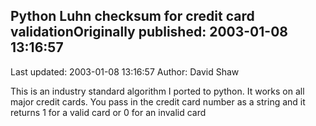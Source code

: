 ## Python Luhn checksum for credit card validationOriginally published: 2003-01-08 13:16:57 
Last updated: 2003-01-08 13:16:57 
Author: David Shaw 
 
This is an industry standard algorithm I ported to python. It works on all major credit cards.  You pass in the credit card number as a string and it returns 1 for a valid card or 0 for an invalid card